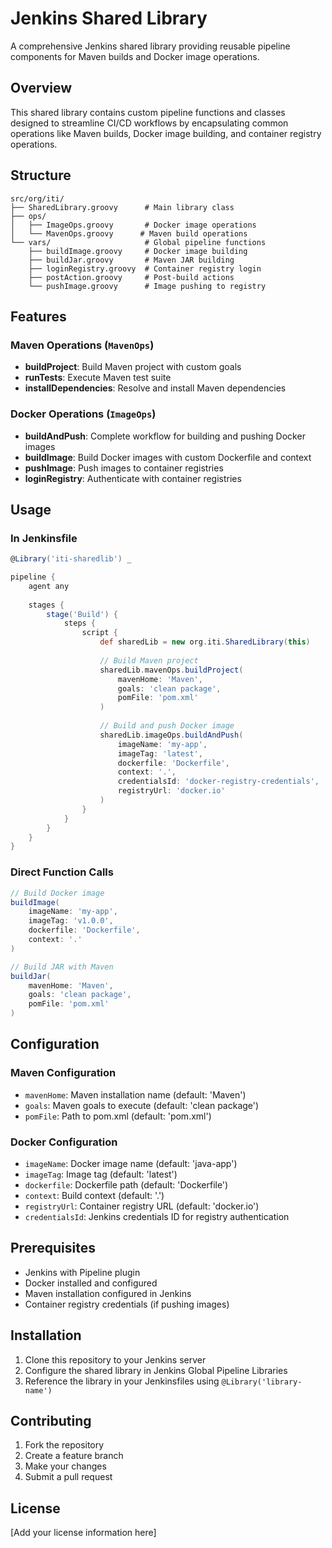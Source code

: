 # Jenkins Shared Library

A comprehensive Jenkins shared library providing reusable pipeline components for Maven builds and Docker image operations.

## Overview

This shared library contains custom pipeline functions and classes designed to streamline CI/CD workflows by encapsulating common operations like Maven builds, Docker image building, and container registry operations.

## Structure

```
src/org/iti/
├── SharedLibrary.groovy      # Main library class
├── ops/
│   ├── ImageOps.groovy       # Docker image operations
│   └── MavenOps.groovy      # Maven build operations
└── vars/                     # Global pipeline functions
    ├── buildImage.groovy     # Docker image building
    ├── buildJar.groovy       # Maven JAR building
    ├── loginRegistry.groovy  # Container registry login
    ├── postAction.groovy     # Post-build actions
    └── pushImage.groovy      # Image pushing to registry
```

## Features

### Maven Operations (`MavenOps`)
- **buildProject**: Build Maven project with custom goals
- **runTests**: Execute Maven test suite
- **installDependencies**: Resolve and install Maven dependencies

### Docker Operations (`ImageOps`)
- **buildAndPush**: Complete workflow for building and pushing Docker images
- **buildImage**: Build Docker images with custom Dockerfile and context
- **pushImage**: Push images to container registries
- **loginRegistry**: Authenticate with container registries

## Usage

### In Jenkinsfile

```groovy
@Library('iti-sharedlib') _

pipeline {
    agent any
    
    stages {
        stage('Build') {
            steps {
                script {
                    def sharedLib = new org.iti.SharedLibrary(this)
                    
                    // Build Maven project
                    sharedLib.mavenOps.buildProject(
                        mavenHome: 'Maven',
                        goals: 'clean package',
                        pomFile: 'pom.xml'
                    )
                    
                    // Build and push Docker image
                    sharedLib.imageOps.buildAndPush(
                        imageName: 'my-app',
                        imageTag: 'latest',
                        dockerfile: 'Dockerfile',
                        context: '.',
                        credentialsId: 'docker-registry-credentials',
                        registryUrl: 'docker.io'
                    )
                }
            }
        }
    }
}
```

### Direct Function Calls

```groovy
// Build Docker image
buildImage(
    imageName: 'my-app',
    imageTag: 'v1.0.0',
    dockerfile: 'Dockerfile',
    context: '.'
)

// Build JAR with Maven
buildJar(
    mavenHome: 'Maven',
    goals: 'clean package',
    pomFile: 'pom.xml'
)
```

## Configuration

### Maven Configuration
- `mavenHome`: Maven installation name (default: 'Maven')
- `goals`: Maven goals to execute (default: 'clean package')
- `pomFile`: Path to pom.xml (default: 'pom.xml')

### Docker Configuration
- `imageName`: Docker image name (default: 'java-app')
- `imageTag`: Image tag (default: 'latest')
- `dockerfile`: Dockerfile path (default: 'Dockerfile')
- `context`: Build context (default: '.')
- `registryUrl`: Container registry URL (default: 'docker.io')
- `credentialsId`: Jenkins credentials ID for registry authentication

## Prerequisites

- Jenkins with Pipeline plugin
- Docker installed and configured
- Maven installation configured in Jenkins
- Container registry credentials (if pushing images)

## Installation

1. Clone this repository to your Jenkins server
2. Configure the shared library in Jenkins Global Pipeline Libraries
3. Reference the library in your Jenkinsfiles using `@Library('library-name')`

## Contributing

1. Fork the repository
2. Create a feature branch
3. Make your changes
4. Submit a pull request

## License

[Add your license information here]
